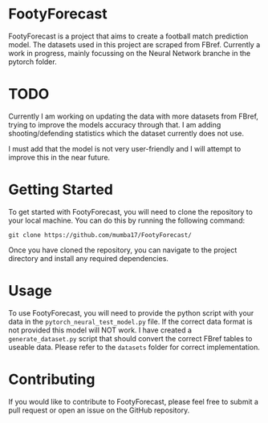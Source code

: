 # FootyForecast
FootyForecast is a project that aims to create a football match prediction model. The datasets used in this project are scraped from FBref. Currently a work in progress, mainly focussing on the Neural Network branche in the pytorch folder. 

# TODO
Currently I am working on updating the data with more datasets from FBref, trying to improve the models accuracy through that. I am adding shooting/defending statistics which the dataset currently does not use. 

I must add that the model is not very user-friendly and I will attempt to improve this in the near future.

# Getting Started
To get started with FootyForecast, you will need to clone the repository to your local machine. You can do this by running the following command:

```git clone https://github.com/mumba17/FootyForecast/```

Once you have cloned the repository, you can navigate to the project directory and install any required dependencies.

# Usage
To use FootyForecast, you will need to provide the python script with your data in the ```pytorch_neural_test_model.py``` file. If the correct data format is not provided this model will NOT work. I have created a ```generate_dataset.py``` script that should convert the correct FBref tables to useable data. Please refer to the ```datasets``` folder for correct implementation.

# Contributing
If you would like to contribute to FootyForecast, please feel free to submit a pull request or open an issue on the GitHub repository.

